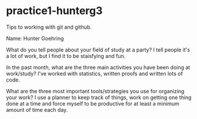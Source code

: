 # practice1-hunterg3
Tips to working with git and github. 

Name: Hunter Goehring



What do you tell people about your field of study at a party?
I tell people it's a lot of work, but I find it to be staisfying and fun.



In the past month, what are the three main activities you have been doing at work/study?
I've worked with statistics, written proofs and written lots of code.



What are the three most important tools/strategies you use for organizing your work?
I use a planner to keep track of things, work on getting one thing done at a time and force myself to be productive for at least a minimum amount of time each day.

